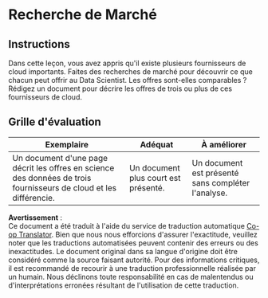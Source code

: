 <!--
CO_OP_TRANSLATOR_METADATA:
{
  "original_hash": "96f3696153d9ed54b19a1bb65438c104",
  "translation_date": "2025-08-24T13:08:27+00:00",
  "source_file": "5-Data-Science-In-Cloud/17-Introduction/assignment.md",
  "language_code": "fr"
}
-->
# Recherche de Marché

## Instructions

Dans cette leçon, vous avez appris qu'il existe plusieurs fournisseurs de cloud importants. Faites des recherches de marché pour découvrir ce que chacun peut offrir au Data Scientist. Les offres sont-elles comparables ? Rédigez un document pour décrire les offres de trois ou plus de ces fournisseurs de cloud.

## Grille d'évaluation

Exemplaire | Adéquat | À améliorer
--- | --- | -- |
Un document d'une page décrit les offres en science des données de trois fournisseurs de cloud et les différencie. | Un document plus court est présenté. | Un document est présenté sans compléter l'analyse.

**Avertissement** :  
Ce document a été traduit à l'aide du service de traduction automatique [Co-op Translator](https://github.com/Azure/co-op-translator). Bien que nous nous efforcions d'assurer l'exactitude, veuillez noter que les traductions automatisées peuvent contenir des erreurs ou des inexactitudes. Le document original dans sa langue d'origine doit être considéré comme la source faisant autorité. Pour des informations critiques, il est recommandé de recourir à une traduction professionnelle réalisée par un humain. Nous déclinons toute responsabilité en cas de malentendus ou d'interprétations erronées résultant de l'utilisation de cette traduction.